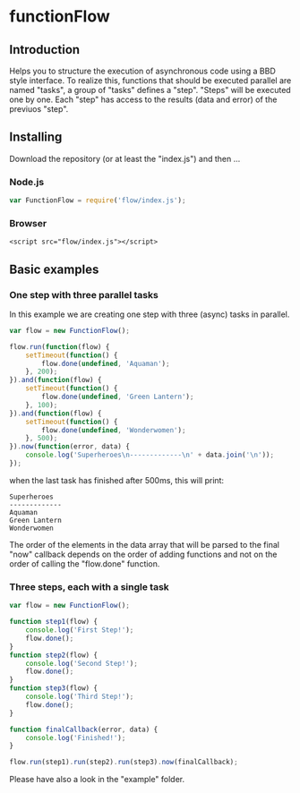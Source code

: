 # functionFlow

## Introduction
Helps you to structure the execution of asynchronous code using a BBD style interface.
To realize this, functions that should be executed parallel are named "tasks", a group of "tasks" defines a "step".
"Steps" will be executed one by one. Each "step" has access to the results (data and error) of the previuos "step".

## Installing

Download the repository (or at least the "index.js") and then ...

### Node.js
```js
var FunctionFlow = require('flow/index.js');
```
### Browser
```
<script src="flow/index.js"></script>
```

## Basic examples

### One step with three parallel tasks
In this example we are creating one step with three (async) tasks in parallel.
```js
var flow = new FunctionFlow();

flow.run(function(flow) {
	setTimeout(function() {
		flow.done(undefined, 'Aquaman');
	}, 200);
}).and(function(flow) {
	setTimeout(function() {
		flow.done(undefined, 'Green Lantern');
	}, 100);
}).and(function(flow) {
	setTimeout(function() {
		flow.done(undefined, 'Wonderwomen');
	}, 500);
}).now(function(error, data) {
	console.log('Superheroes\n-------------\n' + data.join('\n'));
});
```
when the last task has finished after 500ms, this will print:
```
Superheroes
-------------
Aquaman
Green Lantern
Wonderwomen
```
The order of the elements in the data array that will be parsed to the final "now" callback depends on the order of adding functions and not on the order of calling the "flow.done" function.

### Three steps, each with a single task
```js
var flow = new FunctionFlow();

function step1(flow) {
	console.log('First Step!');
	flow.done();
}
function step2(flow) {
	console.log('Second Step!');
	flow.done();
}
function step3(flow) {
	console.log('Third Step!');
	flow.done();
}

function finalCallback(error, data) {
	console.log('Finished!');
}

flow.run(step1).run(step2).run(step3).now(finalCallback);
```

Please have also a look in the "example" folder.
